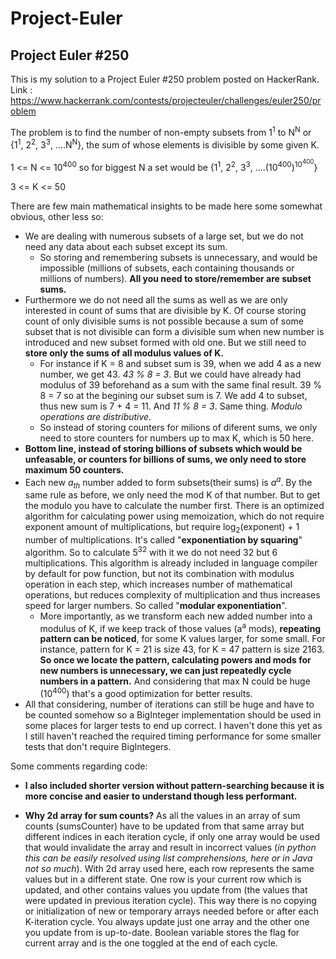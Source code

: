 # Project-Euler
## Project Euler #250

This is my solution to a Project Euler #250 problem  posted on HackerRank.
Link : https://www.hackerrank.com/contests/projecteuler/challenges/euler250/problem

The problem is to find the number of non-empty subsets from 1<sup>1</sup> to N<sup>N</sup> or {1<sup>1</sup>, 2<sup>2</sup>, 3<sup>3</sup>, ....N<sup>N</sup>}, the sum of whose elements is divisible
by some given K.

1 <= N <= 10<sup>400</sup>    so for biggest N a set would be {1<sup>1</sup>, 2<sup>2</sup>, 3<sup>3</sup>, ....(10<sup>400</sup>)<sup>10<sup>400</sup></sup>}

3 <= K <= 50

There are few main mathematical insights to be made here some somewhat obvious, other less so:
- We are dealing with numerous subsets of a large set, but we do not need any data about each subset except its sum. 
  - So storing and remembering subsets is unnecessary, and would be impossible (millions of subsets, each containing thousands or millions
		of numbers). **All you need to store/remember are subset sums.**
- Furthermore we do not need all the sums as well as we are only interested in count of sums that are divisible by K. Of course storing count of only
	divisible sums is not possible because a sum of some subset that is not divisible can form a divisible sum when new number is introduced and
	new subset formed with old one. But we still need to **store only the sums of all modulus values of K.** 
	- For instance if K = 8 and subset sum is 39, when we add 4 as a new number, we get 43. *43 % 8 = 3*. But we could have already had 
		modulus of 39 beforehand as a sum with the same final result. 39 % 8 = 7 so at the begining our subset sum is 7. We add 4 to subset, 
		thus new sum is 7 + 4 = 11. And *11 % 8 = 3*. Same thing.  *Modulo operations are distributive.*
  - So instead of storing counters for milions of diferent sums, we only need to store counters for numbers up to max K, which is 50 here.
- **Bottom line, instead of storing billions of subsets which would be unfeasable, or counters for billions of sums, we only need to store maximum 50 counters.** 
- Each new *a<sub>th</sub>* number added to form subsets(their sums) is *a<sup>a</sup>*. By the same rule as before, we only need the mod K of that number. But to
	get the modulo you have to calculate the number first. There is an optimized algorithm for calculating power using memoization,
	which do not require exponent amount of multiplications, but require log<sub>2</sub>(exponent) + 1 number of multiplications. It's called "**exponentiation by squaring**" algorithm. So to calculate 5<sup>32</sup> with it we do not need 32 but 6 multiplications. This algorithm is already included in language compiler by default for
	pow function, but not its combination with modulus operation in each step, which increases number of mathematical operations, 
	but reduces complexity of multiplication and thus increases speed for larger numbers. So called "**modular exponentiation**".
  - More importantly, as we transform each new added number into a modulus of K, if we keep track of those values (a<sup>a</sup> mods), **repeating** 
	**pattern can be noticed**, for some K values larger, for some small. For instance, pattern for K = 21 is size 43, for K = 47 pattern is size 2163. **So once we locate the pattern, calculating powers and mods for new numbers is unnecessary, we can just repeatedly cycle numbers in a pattern.** 
    And considering that max N could be huge (10<sup>400</sup>) that's a good optimization for better results.
- All that considering, number of iterations can still be huge and have to be counted somehow so a BigInteger implementation should be used in some places for larger tests to end up correct. I haven't done this yet as I still haven't reached the required timing performance for some smaller tests that don't require BigIntegers.
	 
Some comments regarding code:

- **I also included shorter version without pattern-searching because it is more concise and easier to understand though less performant.**

- **Why 2d array for sum counts?** As all the values in an array of sum counts (sumsCounter) have to be updated from that same array but different indices 
in each iteration cycle, if only one array would be used that would invalidate the array and result in incorrect values (*in python this can be easily resolved using list comprehensions, here or in Java not so much*). With 2d array used here, each row represents the same values but in a different state. One row is your current row which is updated, and other contains values you update from (the values that were updated in previous iteration cycle). This way there is no copying or initialization of new or temporary arrays needed before or after each K-iteration cycle. You always update just one array and the other one you update from is up-to-date. Boolean variable stores the flag for current array and is the one toggled at the end of each cycle.

